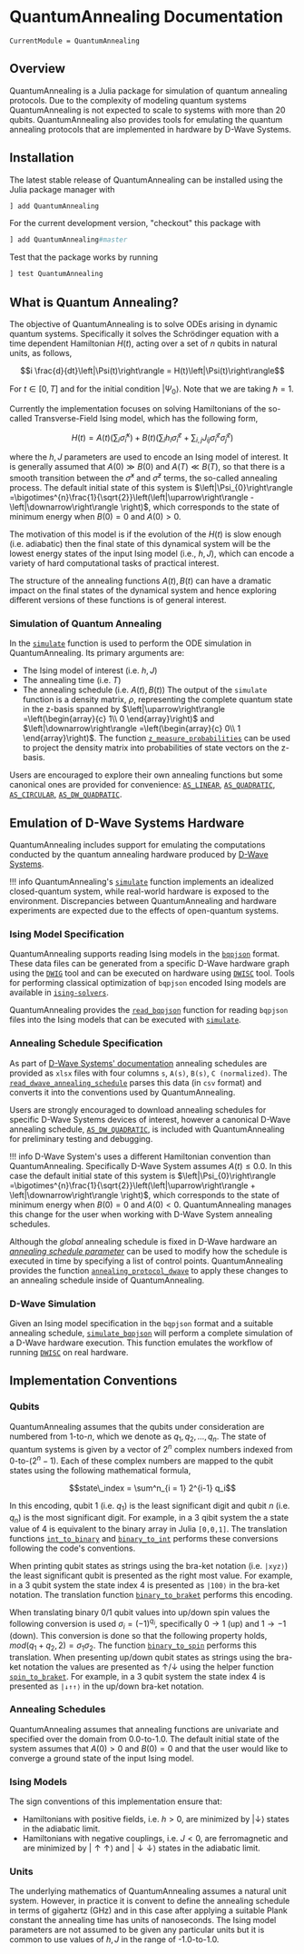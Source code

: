 # QuantumAnnealing Documentation

```@meta
CurrentModule = QuantumAnnealing
```

## Overview

QuantumAnnealing is a Julia package for simulation of quantum annealing protocols.
Due to the complexity of modeling quantum systems QuantumAnnealing is not expected to scale to systems with more than 20 qubits.
QuantumAnnealing also provides tools for emulating the quantum annealing protocols that are implemented in hardware by D-Wave Systems.


## Installation

The latest stable release of QuantumAnnealing can be installed using the Julia package manager with

```julia
] add QuantumAnnealing
```

For the current development version, "checkout" this package with

```julia
] add QuantumAnnealing#master
```

Test that the package works by running

```julia
] test QuantumAnnealing
```


## What is Quantum Annealing?

The objective of QuantumAnnealing is to solve ODEs arising in dynamic quantum systems.
Specifically it solves the Schrödinger equation with a time dependent Hamiltonian $H(t)$, acting over a set of $n$ qubits in natural units, as follows,
```math
i \frac{d}{dt}\left|\Psi(t)\right\rangle = H(t)\left|\Psi(t)\right\rangle
```
For $t \in [0, T]$ and for the initial condition $\left|\Psi_{0}\right\rangle$.  Note that we are taking $\hbar = 1$.

Currently the implementation focuses on solving Hamiltonians of the so-called Transverse-Field Ising model, which has the following form,
```math
H(t) = A(t) \left( \sum_i \hat{\sigma}^x_i \right) + B(t) \left( \sum_i  h_i \hat{\sigma}^z_i + \sum_{i,j} J_{ij} \hat{\sigma}^z_i \hat{\sigma}^z_j \right)
```
where the $h,J$ parameters are used to encode an Ising model of interest. It is generally assumed that $A(0) \gg B(0)$ and $A(T) \ll B(T)$, so that there is a smooth transition between the $\hat{\sigma}^x$ and $\hat{\sigma}^z$ terms, the so-called annealing process. The default initial state of this system is  $\left|\Psi_{0}\right\rangle =\bigotimes^{n}\frac{1}{\sqrt{2}}\left(\left|\uparrow\right\rangle -\left|\downarrow\right\rangle \right)$, which corresponds to the state of minimum energy when $B(0)=0$ and $A(0) > 0$.

The motivation of this model is if the evolution of the $H(t)$ is slow enough (i.e. adiabatic) then the final state of this dynamical system will be the lowest energy states of the input Ising model (i.e., $h,J$), which can encode a variety of hard computational tasks of practical interest.

The structure of the annealing functions $A(t),B(t)$ can have a dramatic impact on the final states of the dynamical system and hence exploring different versions of these functions is of general interest.

### Simulation of Quantum Annealing

In the [`simulate`](@ref) function is used to perform the ODE simulation in QuantumAnnealing.  Its primary arguments are:
- The Ising model of interest (i.e. $h,J$)
- The annealing time (i.e. $T$)
- The annealing schedule (i.e. $A(t),B(t)$)
The output of the `simulate` function is a density matrix, $\rho$, representing the complete quantum state in the z-basis spanned by $\left|\uparrow\right\rangle =\left(\begin{array}{c}
1\\
0
\end{array}\right)$ and $\left|\downarrow\right\rangle =\left(\begin{array}{c}
0\\
1
\end{array}\right)$.
The function [`z_measure_probabilities`](@ref) can be used to project the density matrix into probabilities of state vectors on the z-basis.

Users are encouraged to explore their own annealing functions but some canonical ones are provided for convenience: [`AS_LINEAR`](@ref), [`AS_QUADRATIC`](@ref), [`AS_CIRCULAR`](@ref), [`AS_DW_QUADRATIC`](@ref).


## Emulation of D-Wave Systems Hardware

QuantumAnnealing includes support for emulating the computations conducted by
the quantum annealing hardware produced by [D-Wave Systems](https://www.dwavesys.com/).

!!! info
    QuantumAnnealing's [`simulate`](@ref) function implements an idealized
    closed-quantum system, while real-world hardware is exposed to the environment.
    Discrepancies between QuantumAnnealing and hardware experiments are expected
    due to the effects of open-quantum systems.

### Ising Model Specification

QuantumAnnealing supports reading Ising models in the [`bqpjson`](https://github.com/lanl-ansi/bqpjson) format.
These data files can be generated from a specific D-Wave hardware graph using the [`DWIG`](https://github.com/lanl-ansi/dwig) tool and can be executed on hardware using [`DWISC`](https://github.com/lanl-ansi/dwisc) tool.
Tools for performing classical optimization of `bqpjson` encoded Ising models are available in [`ising-solvers`](https://github.com/lanl-ansi/ising-solvers).

QuantumAnnealing provides the [`read_bqpjson`](@ref) function for reading `bqpjson` files into the Ising models that can be executed with [`simulate`](@ref).


### Annealing Schedule Specification

As part of [D-Wave Systems' documentation](https://docs.dwavesys.com/docs/latest/doc_physical_properties.html) annealing schedules are provided as `xlsx` files
with four columns `s`, `A(s)`, `B(s)`, `C (normalized)`.
The [`read_dwave_annealing_schedule`](@ref) parses this data (in `csv` format) and converts it into the conventions used by QuantumAnnealing.

Users are strongly encouraged to download annealing schedules for specific
D-Wave Systems devices of interest, however a canonical D-Wave annealing
schedule, [`AS_DW_QUADRATIC`](@ref), is included with QuantumAnnealing for
preliminary testing and debugging.

!!! info
    D-Wave System's uses a different Hamiltonian convention than
    QuantumAnnealing. Specifically D-Wave System assumes $A(t) \leq 0.0$.
    In this case the default initial state of this system is
    $\left|\Psi_{0}\right\rangle =\bigotimes^{n}\frac{1}{\sqrt{2}}\left(\left|\uparrow\right\rangle + \left|\downarrow\right\rangle \right)$, which corresponds to the state of
    minimum energy when $B(0)=0$ and $A(0) < 0$.  QuantumAnnealing manages this
    change for the user when working with D-Wave System annealing schedules.

Although the _global_ annealing schedule is fixed in D-Wave hardware an
[_annealing schedule parameter_](https://docs.dwavesys.com/docs/latest/c_qpu_annealing.html#varying-the-global-anneal-schedule) can be used to modify how the schedule is 
executed in time by specifying a list of control points. QuantumAnnealing 
provides the function [`annealing_protocol_dwave`](@ref) to apply these changes
to an annealing schedule inside of QuantumAnnealing.

### D-Wave Simulation

Given an Ising model specification in the `bqpjson` format and a suitable annealing schedule, [`simulate_bqpjson`](@ref) will perform a complete simulation of a D-Wave hardware execution.
This function emulates the workflow of running [`DWISC`](https://github.com/lanl-ansi/dwisc) on real hardware.


## Implementation Conventions


### Qubits

QuantumAnnealing assumes that the qubits under consideration are numbered from 1-to-$n$, which we denote as $q_1, q_2, \dots, q_n$.
The state of quantum systems is given by a vector of $2^n$ complex numbers indexed from 0-to-$(2^n-1)$.
Each of these complex numbers are mapped to the qubit states using the following mathematical formula,
```math
state\_index = \sum^n_{i = 1} 2^{i-1} q_i
```
In this encoding, qubit 1 (i.e. $q_1$) is the least significant digit and qubit $n$ (i.e. $q_n$) is the most significant digit.
For example, in a 3 qibit system the a state value of 4 is equivalent to the binary array in Julia `[0,0,1]`.
The translation functions [`int_to_binary`](@ref) and [`binary_to_int`](@ref) performs these conversions following the code's conventions.

When printing qubit states as strings using the bra-ket notation (i.e. `|xyz⟩`) the least significant qubit is presented as the right most value.
For example, in a 3 qubit system the state index 4 is presented as `|100⟩` in the bra-ket notation.
The translation function [`binary_to_braket`](@ref) performs this encoding.

When translating binary 0/1 qubit values into up/down spin values the following conversion is used $\sigma_i = (-1)^{q_i}$, specifically $0 \rightarrow 1$ (up) and $1 \rightarrow -1$ (down).
This conversion is done so that the following property holds, $mod(q_1 + q_2, 2) = \sigma_1 \sigma_2$.
The function [`binary_to_spin`](@ref) performs this translation.
When presenting up/down qubit states as strings using the bra-ket notation the values are presented as $\uparrow$/$\downarrow$ using the helper function [`spin_to_braket`](@ref).
For example, in a 3 qubit system the state index 4 is presented as `|↓↑↑⟩` in the up/down bra-ket notation.


### Annealing Schedules

QuantumAnnealing assumes that annealing functions are univariate and specified over the domain from 0.0-to-1.0.  The default initial state of the system assumes that $A(0) > 0$ and $B(0) = 0$ and that the user would like to converge a ground state of the input Ising model.


### Ising Models

The sign conventions of this implementation ensure that:
- Hamiltonians with positive fields, i.e. $h>0$, are minimized by $\left|\downarrow\right\rangle$ states in the adiabatic limit.
- Hamiltonians with negative couplings, i.e. $J<0$, are ferromagnetic and are minimized by $\left|\uparrow \uparrow \right\rangle$ and $\left|\downarrow \downarrow \right\rangle$ states in the adiabatic limit.


### Units

The underlying mathematics of QuantumAnnealing assumes a natural unit system. However, in practice it is convent to define the annealing schedule in terms of gigahertz (GHz) and in this case after applying a suitable Plank constant the annealing time has units of nanoseconds.
The Ising model parameters are not assumed to be given any particular units but it is common to use values of $h,J$ in the range of -1.0-to-1.0.


